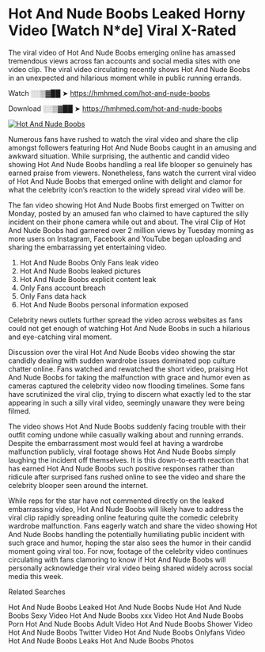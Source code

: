 ﻿# Hot And Nude Boobs Leaked Horny Video [Watch N*de] Viral X-Rated

The viral video of ﻿Hot And Nude Boobs emerging online has amassed tremendous views across fan accounts and social media sites with one video clip. The viral video circulating recently shows ﻿Hot And Nude Boobs in an unexpected and hilarious moment while in public running errands. 

Watch ░░▒▓██ ➤ https://hmhmed.com/hot-and-nude-boobs

Download ░░▒▓██ ➤ https://hmhmed.com/hot-and-nude-boobs

[![Hot And Nude Boobs](https://i.imgur.com/dJHk4Zq.gif)](https://hmhmed.com/hot-and-nude-boobs)

Numerous fans have rushed to watch the viral video and share the clip amongst followers featuring ﻿Hot And Nude Boobs caught in an amusing and awkward situation. While surprising, the authentic and candid video showing ﻿Hot And Nude Boobs handling a real life blooper so genuinely has earned praise from viewers. Nonetheless, fans watch the current viral video of ﻿Hot And Nude Boobs that emerged online with delight and clamor for what the celebrity icon’s reaction to the widely spread viral video will be.

The fan video showing ﻿Hot And Nude Boobs first emerged on Twitter on Monday, posted by an amused fan who claimed to have captured the silly incident on their phone camera while out and about. The viral Clip of ﻿Hot And Nude Boobs had garnered over 2 million views by Tuesday morning as more users on Instagram, Facebook and YouTube began uploading and sharing the embarrassing yet entertaining video. 

1. ﻿Hot And Nude Boobs Only Fans leak video
2. ﻿Hot And Nude Boobs leaked pictures
3. ﻿Hot And Nude Boobs explicit content leak
4. Only Fans account breach
5. Only Fans data hack
6. ﻿Hot And Nude Boobs personal information exposed

Celebrity news outlets further spread the video across websites as fans could not get enough of watching ﻿Hot And Nude Boobs in such a hilarious and eye-catching viral moment. 

Discussion over the viral ﻿Hot And Nude Boobs video showing the star candidly dealing with sudden wardrobe issues dominated pop culture chatter online. Fans watched and rewatched the short video, praising ﻿Hot And Nude Boobs for taking the malfunction with grace and humor even as cameras captured the celebrity video now flooding timelines. Some fans have scrutinized the viral clip, trying to discern what exactly led to the star appearing in such a silly viral video, seemingly unaware they were being filmed.

The video shows ﻿Hot And Nude Boobs suddenly facing trouble with their outfit coming undone while casually walking about and running errands. Despite the embarrassment most would feel at having a wardrobe malfunction publicly, viral footage shows ﻿Hot And Nude Boobs simply laughing the incident off themselves. It is this down-to-earth reaction that has earned ﻿Hot And Nude Boobs such positive responses rather than ridicule after surprised fans rushed online to see the video and share the celebrity blooper seen around the internet.  

While reps for the star have not commented directly on the leaked embarrassing video, ﻿Hot And Nude Boobs will likely have to address the viral clip rapidly spreading online featuring quite the comedic celebrity wardrobe malfunction. Fans eagerly watch and share the video showing ﻿Hot And Nude Boobs handling the potentially humiliating public incident with such grace and humor, hoping the star also sees the humor in their candid moment going viral too. For now, footage of the celebrity video continues circulating with fans clamoring to know if ﻿Hot And Nude Boobs will personally acknowledge their viral video being shared widely across social media this week.

Related Searches

﻿Hot And Nude Boobs Leaked
﻿Hot And Nude Boobs Nude
﻿Hot And Nude Boobs Sexy Video
﻿Hot And Nude Boobs xxx Video
﻿Hot And Nude Boobs Porn
﻿Hot And Nude Boobs Adult Video
﻿Hot And Nude Boobs Shower Video
﻿Hot And Nude Boobs Twitter Video
﻿Hot And Nude Boobs Onlyfans Video
﻿Hot And Nude Boobs Leaks
﻿Hot And Nude Boobs Photos